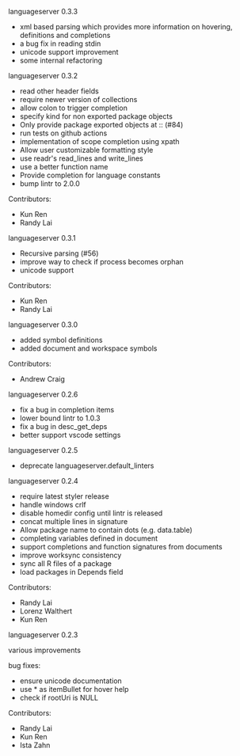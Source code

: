 languageserver 0.3.3

   - xml based parsing which provides more information on hovering, definitions and completions
   - a bug fix in reading stdin
   - unicode support improvement
   - some internal refactoring

languageserver 0.3.2

   - read other header fields
   - require newer version of collections
   - allow colon to trigger completion
   - specify kind for non exported package objects
   - Only provide package exported objects at :: (#84)
   - run tests on github actions
   - implementation of scope completion using xpath
   - Allow user customizable formatting style
   - use readr's read_lines and write_lines
   - use a better function name
   - Provide completion for language constants
   - bump lintr to 2.0.0

  Contributors:
   - Kun Ren
   - Randy Lai


languageserver 0.3.1

   - Recursive parsing (#56)
   - improve way to check if process becomes orphan
   - unicode support

  Contributors:
   - Kun Ren
   - Randy Lai


languageserver 0.3.0

  - added symbol definitions
  - added document and workspace symbols

  Contributors:
   - Andrew Craig
   
languageserver 0.2.6
  
  - fix a bug in completion items
  - lower bound lintr to 1.0.3
  - fix a bug in desc_get_deps
  - better support vscode settings

languageserver 0.2.5

   - deprecate languageserver.default_linters

languageserver 0.2.4

   - require latest styler release
   - handle windows crlf
   - disable homedir config until lintr is released
   - concat multiple lines in signature
   - Allow package name to contain dots (e.g. data.table)
   - completing variables defined in document 
   - support completions and function signatures from documents
   - improve worksync consistency
   - sync all R files of a package
   - load packages in Depends field

  Contributors:
   - Randy Lai
   - Lorenz Walthert
   - Kun Ren

languageserver 0.2.3

  various improvements

  bug fixes:
   - ensure unicode documentation
   - use * as itemBullet for hover help
   - check if rootUri is NULL

  Contributors:
   - Randy Lai
   - Kun Ren
   - Ista Zahn
